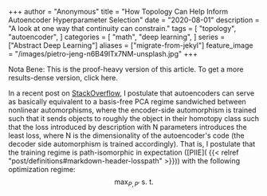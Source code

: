 +++
author = "Anonymous"
title = "How Topology Can Help Inform Autoencoder Hyperparameter Selection"
date = "2020-08-01"
description = "A look at one way that continuity can constrain."
tags = [
    "topology",
    "autoencoder",
]
categories = [
    "math",
    "deep learning",
]
series = ["Abstract Deep Learning"]
aliases = ["migrate-from-jekyl"]
feature_image = "/images/pietro-jeng-n6B49lTx7NM-unsplash.jpg"
+++

Nota Bene: This is the proof-heavy version of this article. To get a more results-dense version, click here.

In a recent post on [StackOverflow](https://datascience.stackexchange.com/questions/80389/what-is-an-autoencoder/80404#80404), I postulate that autoencoders can serve as basically equivalent to a basis-free PCA regime sandwiched between nonlinear automorphisms, where the encoder-side automorphism is trained such that it sends objects to roughly the object in their homotopy class such that the loss introduced by description with N parameters introduces the least loss, where N is the dimensionality of the autoencoder's code (the decoder side automorphism is trained accordingly). That is, I postulate that the training regime is path-isomorphic in expectation ([PIIE]( {{< relref "post/definitions#markdown-header-losspath" >}})) with the following optimization regime: 
$$\max_{P,P'} \text{ s. t.} $$

